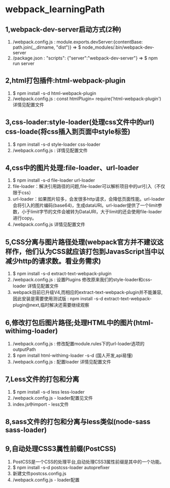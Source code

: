 # webpack_learningPath

## 1,webpack-dev-server启动方式(2种)

1. /webpack.config.js : module.exports.devServer:{contentBase: path.join(__dirname, "dist")} => $ node_modules/.bin/webpack-dev-server
2. /package.json : "scripts": {"server":"webpack-dev-server"} => $ npm run server

## 2,html打包插件:html-webpack-plugin

1. $ npm install -s-d html-webpack-plugin
2. /webpack.config.js : const htmlPlugin= require('html-webpack-plugin')  详情见配置文件

## 3,css-loader:style-loader(处理css文件中的url) css-loade(将css插入到页面中style标签)

1. $ npm install -s-d style-loader css-loader
2. /webpack.config.js : 详情见配置文件

## 4,css中的图片处理:file-loader、url-loader

1. $ npm install -s-d file-loader url-loader
2. file-loader：解决引用路径的问题,file-loader可以解析项目中的url引入（不仅限于css）
3. url-loader：如果图片较多，会发很多http请求，会降低页面性能。url-loader会将引入的图片编码(base64)，生成dataURl。url-loader提供了一个limit参数，小于limit字节的文件会被转为DataURl，大于limit的还会使用file-loader进行copy。
4. /webpack.config.js  详情见配置文件

## 5,CSS分离与图片路径处理(webpack官方并不建议这样作，他们认为CSS就应该打包到JavasScript当中以减少http的请求数。看业务需求)

1. $ npm install -s-d extract-text-webpack-plugin
2. /webpack.config.js : 设置Plugins  修改原来我们的style-loader和css-loader  详情见配置文件
3. webpack目前已升级V4,而相应的extract-text-webpack-plugin并不能兼容,因此安装是需要使用测试版 : npm install -s-d extract-text-webpack-plugin@next,临时解决还需要继续观察

## 6,修改打包后图片路径;处理HTML中的图片(html-withimg-loader)

1. /webpack.config.js : 修改配置module.rules下的url-loader选项的outputPath
2. $ npm install html-withimg-loader -s-d (国人开发,api易懂)
3. /webpack.config.js : 配置loader 详情见配置文件

## 7,Less文件的打包和分离

1. $ npm install -s-d less less-loader
2. /webpack.config.js - loader配置见文件
3. index.js中import - less文件

## 8,sass文件的打包和分离与less类似(node-sass sass-loader)

## 9,自动处理CSS3属性前缀(PostCSS)

1. PostCSS是一个CSS的处理平台,自动处理CSS3属性前缀是其中的一个功能。
2. $ npm install -s-d postcss-loader autoprefixer
3. 新建文件postcss.config.js
4. /webpack.config.js - loader配置